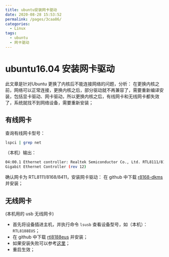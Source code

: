 ```yaml
---
title: ubuntu安装网卡驱动
date: 2020-08-28 15:53:52
permalink: /pages/3caa86/
categories: 
  - Linux
tags: 
  - ubuntu
  - 网卡驱动
---
```

<script>
(function(){
    var bp = document.createElement('script');
    var curProtocol = window.location.protocol.split(':')[0];
    if (curProtocol === 'https'){
   bp.src = 'https://zz.bdstatic.com/linksubmit/push.js';
  }
  else{
  bp.src = 'http://push.zhanzhang.baidu.com/push.js';
  }
    var s = document.getElementsByTagName("script")[0];
    s.parentNode.insertBefore(bp, s);
})();
</script>


# ubuntu16.04 安装网卡驱动


此文章是针对Ubuntu 更换了内核后不能连接网络的问题，分析：
在更换内核之前，网络可以正常连接，更换内核之后，部分驱动就不再兼容了，需要重新编译安装，包括显卡驱动、网卡驱动，所以更换内核之后，有线网卡和无线网卡都失效了，系统就找不到网络设备，需要重新安装；
## 有线网卡
查询有线网卡型号：
```bash
lspci | grep net
```
（本机）输出：
```bash
04:00.1 Ethernet controller: Realtek Semiconductor Co., Ltd. RTL8111/8168/8411 PCI Express 
Gigabit Ethernet Controller (rev 12)
```
确认网卡为 RTL8111/8168/8411，安装网卡驱动：
在 github 中下载 [r8168-dkms](https://github.com/RangeeGmbH/r8168-dkms) 并安装；

## 无线网卡
(本机用的 usb 无线网卡)

- 首先将设备插进主机，并执行命令 `lsusb` 查看设备型号，如（本机）：`RTL8188EUS`；
- 在 github 中下载 [rtl8188eus](https://github.com/aircrack-ng/rtl8188eus) 并安装；
- 如果安装失败可以参考[这里](http://www.tamray.cn/index.php/2020/06/15/linux-insmod-info/)；
- 重启生效；
